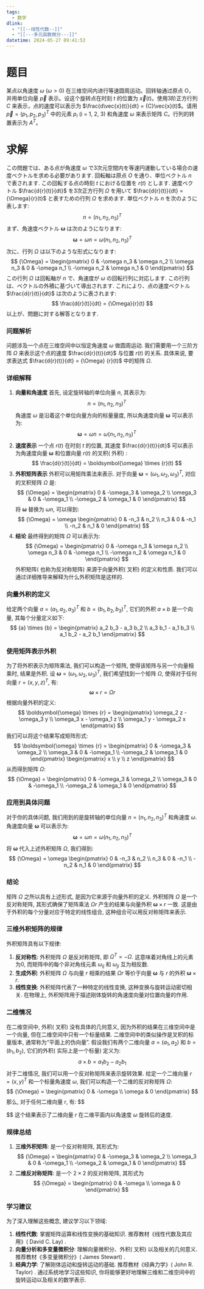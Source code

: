 ```yaml
---
tags:
  - 数学
dlink:
  - "[[--线性代数--]]"
  - "[[---多元函数微分---]]"
datetime: 2024-05-27 09:41:53
---
```

# 题目
某点以角速度 $\omega$ ($\omega > 0$) 在三维空间内进行等速圆周运动。回转轴通过原点 O，并用单位向量 $\vec{p}$ 表示。设这个旋转点在时刻 $t$ 的位置为 $\vec{x}(t)$。使用3阶正方行列 ${C}$ 来表示，点的速度可以表示为 $\frac{d\vec{x}(t)}{dt} = {C}\vec{x}(t)$。请用 $\vec{p} = (p_1, p_2, p_3)^T$ 中的元素 $p_i$ (i = 1, 2, 3) 和角速度 $\omega$ 来表示矩阵 ${C}$。行列的转置表示为 ${A}^T$。

# 求解
この問題では、ある点が角速度 $\omega$ で3次元空間内を等速円運動している場合の速度ベクトルを求める必要があります. 回転軸は原点 $O$ を通り、単位ベクトル ${n}$ で表されます. この回転する点の時刻 $t$ における位置を ${r}(t)$ とします. 速度ベクトル $\frac{d{r}(t)}{dt}$ を3次正方行列 ${\Omega}$ を用いて $\frac{d{r}(t)}{dt} = {\Omega}{r}(t)$ と表すための行列 ${\Omega}$ を求めます. 
単位ベクトル ${n}$ を次のように表します: 
$$
{n} = (n_1, n_2, n_3)^T
$$
まず、角速度ベクトル $\boldsymbol{\omega}$ は次のようになります: 
$$
\boldsymbol{\omega} = \omega {n} = \omega (n_1, n_2, n_3)^T
$$
次に、行列 ${\Omega}$ は以下のような形式になります: 
$$
{\Omega} = \begin{pmatrix}
0 & -\omega n_3 & \omega n_2 \\
\omega n_3 & 0 & -\omega n_1 \\
-\omega n_2 & \omega n_1 & 0
\end{pmatrix}
$$
この行列 ${\Omega}$ は回転軸が ${n}$ で、角速度が $\omega$ の回転行列に対応します. この行列は、ベクトルの外積に基づいて導出されます. 
これにより、点の速度ベクトル $\frac{d{r}(t)}{dt}$ は次のように表されます: 
$$
\frac{d{r}(t)}{dt} = {\Omega}{r}(t)
$$
以上が、問題に対する解答となります. 
### 问题解析
问题涉及一个点在三维空间中以恒定角速度 $\omega$ 做圆周运动. 我们需要用一个三阶方阵 ${\Omega}$ 来表示这个点的速度 $\frac{d{r}(t)}{dt}$ 与位置 ${r}(t)$ 的关系. 具体来说, 要求表达式 $\frac{d{r}(t)}{dt} = {\Omega} {r}(t)$ 中的矩阵 ${\Omega}$. 
### 详细解释
1. **向量和角速度**
   首先, 设定旋转轴的单位向量 ${n}$, 其表示为: 
$$
{n} = (n_1, n_2, n_3)^T
$$
   角速度 $\omega$ 是沿着这个单位向量方向的标量量度, 所以角速度向量 $\boldsymbol{\omega}$ 可以表示为: 
$$
\boldsymbol{\omega} = \omega {n} = \omega (n_1, n_2, n_3)^T
$$
2. **速度表示**
   一个点 ${r}(t)$ 在时刻 $t$ 的位置, 其速度 $\frac{d{r}(t)}{dt}$ 可以表示为角速度向量 $\boldsymbol{\omega}$ 和位置向量 ${r}(t)$ 的叉积( 外积) : 
$$
\frac{d{r}(t)}{dt} = \boldsymbol{\omega} \times {r}(t)
$$
3. **外积矩阵表示**
   外积可以用矩阵乘法来表示. 对于向量 $\boldsymbol{\omega} = (\omega_1, \omega_2, \omega_3)^T$, 对应的叉积矩阵 ${\Omega}$ 是: 
$$
{\Omega} = \begin{pmatrix}
0 & -\omega_3 & \omega_2 \\
\omega_3 & 0 & -\omega_1 \\
-\omega_2 & \omega_1 & 0
\end{pmatrix}
$$
   将 $\boldsymbol{\omega}$ 替换为 $\omega {n}$, 可以得到: 
$$
{\Omega} = \omega \begin{pmatrix}
0 & -n_3 & n_2 \\
n_3 & 0 & -n_1 \\
-n_2 & n_1 & 0
\end{pmatrix}
$$
4. **结论**
   最终得到的矩阵 ${\Omega}$ 可以表示为: 
$$
{\Omega} = \begin{pmatrix}
0 & -\omega n_3 & \omega n_2 \\
\omega n_3 & 0 & -\omega n_1 \\
-\omega n_2 & \omega n_1 & 0
\end{pmatrix}
$$
外积矩阵( 也称为反对称矩阵) 来源于向量外积( 叉积) 的定义和性质. 我们可以通过详细推导来解释为什么外积矩阵是这样的. 
### 向量外积的定义
给定两个向量 ${a} = (a_1, a_2, a_3)^T$ 和 ${b} = (b_1, b_2, b_3)^T$, 它们的外积 ${a} \times {b}$ 是一个向量, 其每个分量定义如下: 
$$
{a} \times {b} = \begin{pmatrix}
a_2 b_3 - a_3 b_2 \\
a_3 b_1 - a_1 b_3 \\
a_1 b_2 - a_2 b_1
\end{pmatrix}
$$
### 使用矩阵表示外积
为了将外积表示为矩阵乘法, 我们可以构造一个矩阵, 使得该矩阵与另一个向量相乘时, 结果是外积. 
设 $\boldsymbol{\omega} = (\omega_1, \omega_2, \omega_3)^T$, 我们希望找到一个矩阵 ${\Omega}$, 使得对于任何向量 ${r} = (x, y, z)^T$, 有: 
$$
\boldsymbol{\omega} \times {r} = {\Omega} {r}
$$
根据向量外积的定义: 
$$
\boldsymbol{\omega} \times {r} = \begin{pmatrix}
\omega_2 z - \omega_3 y \\
\omega_3 x - \omega_1 z \\
\omega_1 y - \omega_2 x
\end{pmatrix}
$$
我们可以将这个结果写成矩阵形式: 
$$
\boldsymbol{\omega} \times {r} = \begin{pmatrix}
0 & -\omega_3 & \omega_2 \\
\omega_3 & 0 & -\omega_1 \\
-\omega_2 & \omega_1 & 0
\end{pmatrix}
\begin{pmatrix}
x \\
y \\
z
\end{pmatrix}
$$
从而得到矩阵 ${\Omega}$: 
$$
{\Omega} = \begin{pmatrix}
0 & -\omega_3 & \omega_2 \\
\omega_3 & 0 & -\omega_1 \\
-\omega_2 & \omega_1 & 0
\end{pmatrix}
$$
### 应用到具体问题
对于你的具体问题, 我们用到的是旋转轴的单位向量 ${n} = (n_1, n_2, n_3)^T$ 和角速度 $\omega$. 角速度向量 $\boldsymbol{\omega}$ 可以表示为: 
$$
\boldsymbol{\omega} = \omega {n} = \omega (n_1, n_2, n_3)^T
$$
将 $\boldsymbol{\omega}$ 代入上述外积矩阵 ${\Omega}$, 我们得到: 
$$
{\Omega} = \omega \begin{pmatrix}
0 & -n_3 & n_2 \\
n_3 & 0 & -n_1 \\
-n_2 & n_1 & 0
\end{pmatrix}
$$
### 结论
矩阵 ${\Omega}$ 之所以具有上述形式, 是因为它来源于向量外积的定义. 外积矩阵 ${\Omega}$ 是一个反对称矩阵, 其形式确保了矩阵乘法 ${\Omega} {r}$ 产生的结果与向量外积 $\boldsymbol{\omega} \times {r}$ 一致. 这是由于外积的每个分量对应于特定的线性组合, 这种组合可以用反对称矩阵来表示. 
### 三维外积矩阵的规律
外积矩阵具有以下规律: 
1. **反对称性**: 外积矩阵 ${\Omega}$ 是反对称矩阵, 即 ${\Omega}^T = -{\Omega}$. 这意味着对角线上的元素为0, 而矩阵中的每个非对角线元素 $\omega_{ij}$ 和 $\omega_{ji}$ 互为相反数. 
2. **生成外积**: 外积矩阵 ${\Omega}$ 与向量 ${r}$ 相乘的结果 ${\Omega} {r}$ 等价于向量 $\boldsymbol{\omega}$ 与 ${r}$ 的外积 $\boldsymbol{\omega} \times {r}$. 
3. **线性变换**: 外积矩阵代表了一种特定的线性变换, 这种变换与旋转运动密切相关. 在物理上, 外积矩阵用于描述刚体旋转的角速度向量对位置向量的作用. 
### 二维情况
在二维空间中, 外积( 叉积) 没有具体的几何意义, 因为外积的结果在三维空间中是一个向量, 但在二维空间中只有一个标量结果. 二维空间中的类似操作是叉积的标量版本, 通常称为“平面上的伪向量”. 
假设我们有两个二维向量 ${a} = (a_1, a_2)$ 和 ${b} = (b_1, b_2)$, 它们的外积( 实际上是一个标量) 定义为: 
$$
{a} \times {b} = a_1 b_2 - a_2 b_1
$$
对于二维情况, 我们可以用一个反对称矩阵来表示旋转效果. 给定一个二维向量 ${r} = (x, y)^T$ 和一个标量角速度 $\omega$, 我们可以构造一个二维的反对称矩阵 ${\Omega}$: 
$$
{\Omega} = \begin{pmatrix}
0 & -\omega \\
\omega & 0
\end{pmatrix}
$$
那么, 对于任何二维向量 ${r}$, 有: 
$$

$$
这个结果表示了二维向量 ${r}$ 在二维平面内以角速度 $\omega$ 旋转后的速度. 
### 规律总结
1. **三维外积矩阵**: 是一个反对称矩阵, 其形式为: 
$$
{\Omega} = \begin{pmatrix}
0 & -\omega_3 & \omega_2 \\
\omega_3 & 0 & -\omega_1 \\
-\omega_2 & \omega_1 & 0
\end{pmatrix}
$$
2. **二维反对称矩阵**: 是一个 $2 \times 2$ 的反对称矩阵, 其形式为
$$
{\Omega} = \begin{pmatrix}
0 & -\omega \\
\omega & 0
\end{pmatrix}
$$
### 学习建议
为了深入理解这些概念, 建议学习以下领域: 
1. **线性代数**: 掌握矩阵运算和线性变换的基础知识. 推荐教材《线性代数及其应用》( David C. Lay) . 
2. **向量分析和多变量微积分**: 理解向量微积分、外积( 叉积) 以及相关的几何意义. 推荐教材《多变量微积分》( James Stewart) . 
3. **经典力学**: 了解刚体运动和旋转运动的基础. 推荐教材《经典力学》( John R. Taylor) . 
通过系统地学习这些知识, 你将能够更好地理解三维和二维空间中的旋转运动以及相关的数学表示. 
